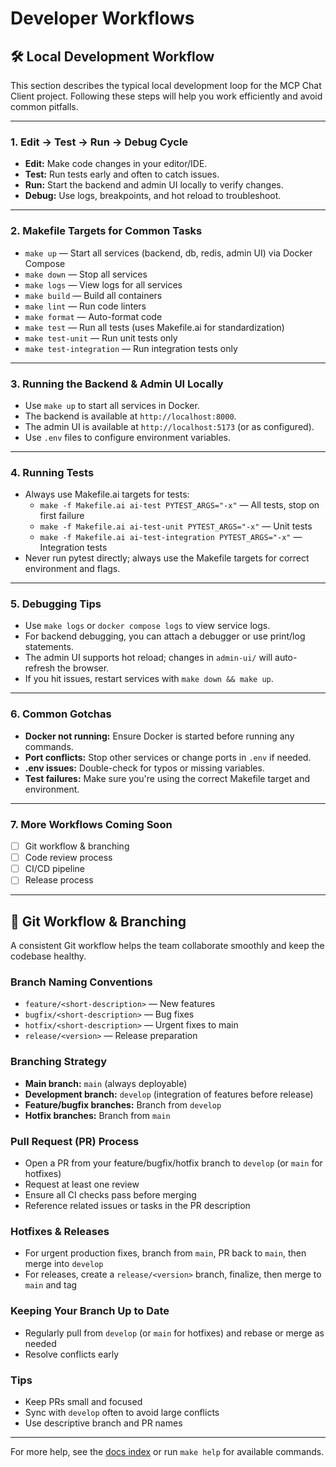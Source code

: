 # Developer Workflows

## 🛠️ Local Development Workflow

This section describes the typical local development loop for the MCP Chat Client project. Following these steps will help you work efficiently and avoid common pitfalls.

---

### 1. Edit → Test → Run → Debug Cycle
- **Edit:** Make code changes in your editor/IDE.
- **Test:** Run tests early and often to catch issues.
- **Run:** Start the backend and admin UI locally to verify changes.
- **Debug:** Use logs, breakpoints, and hot reload to troubleshoot.

---

### 2. Makefile Targets for Common Tasks
- `make up` — Start all services (backend, db, redis, admin UI) via Docker Compose
- `make down` — Stop all services
- `make logs` — View logs for all services
- `make build` — Build all containers
- `make lint` — Run code linters
- `make format` — Auto-format code
- `make test` — Run all tests (uses Makefile.ai for standardization)
- `make test-unit` — Run unit tests only
- `make test-integration` — Run integration tests only

---

### 3. Running the Backend & Admin UI Locally
- Use `make up` to start all services in Docker.
- The backend is available at `http://localhost:8000`.
- The admin UI is available at `http://localhost:5173` (or as configured).
- Use `.env` files to configure environment variables.

---

### 4. Running Tests
- Always use Makefile.ai targets for tests:
  - `make -f Makefile.ai ai-test PYTEST_ARGS="-x"` — All tests, stop on first failure
  - `make -f Makefile.ai ai-test-unit PYTEST_ARGS="-x"` — Unit tests
  - `make -f Makefile.ai ai-test-integration PYTEST_ARGS="-x"` — Integration tests
- Never run pytest directly; always use the Makefile targets for correct environment and flags.

---

### 5. Debugging Tips
- Use `make logs` or `docker compose logs` to view service logs.
- For backend debugging, you can attach a debugger or use print/log statements.
- The admin UI supports hot reload; changes in `admin-ui/` will auto-refresh the browser.
- If you hit issues, restart services with `make down && make up`.

---

### 6. Common Gotchas
- **Docker not running:** Ensure Docker is started before running any commands.
- **Port conflicts:** Stop other services or change ports in `.env` if needed.
- **.env issues:** Double-check for typos or missing variables.
- **Test failures:** Make sure you're using the correct Makefile target and environment.

---

### 7. More Workflows Coming Soon
- [ ] Git workflow & branching
- [ ] Code review process
- [ ] CI/CD pipeline
- [ ] Release process

---

## 🌳 Git Workflow & Branching

A consistent Git workflow helps the team collaborate smoothly and keep the codebase healthy.

### Branch Naming Conventions
- `feature/<short-description>` — New features
- `bugfix/<short-description>` — Bug fixes
- `hotfix/<short-description>` — Urgent fixes to main
- `release/<version>` — Release preparation

### Branching Strategy
- **Main branch:** `main` (always deployable)
- **Development branch:** `develop` (integration of features before release)
- **Feature/bugfix branches:** Branch from `develop`
- **Hotfix branches:** Branch from `main`

### Pull Request (PR) Process
- Open a PR from your feature/bugfix/hotfix branch to `develop` (or `main` for hotfixes)
- Request at least one review
- Ensure all CI checks pass before merging
- Reference related issues or tasks in the PR description

### Hotfixes & Releases
- For urgent production fixes, branch from `main`, PR back to `main`, then merge into `develop`
- For releases, create a `release/<version>` branch, finalize, then merge to `main` and tag

### Keeping Your Branch Up to Date
- Regularly pull from `develop` (or `main` for hotfixes) and rebase or merge as needed
- Resolve conflicts early

### Tips
- Keep PRs small and focused
- Sync with `develop` often to avoid large conflicts
- Use descriptive branch and PR names

---

For more help, see the [docs index](README.md) or run `make help` for available commands. 